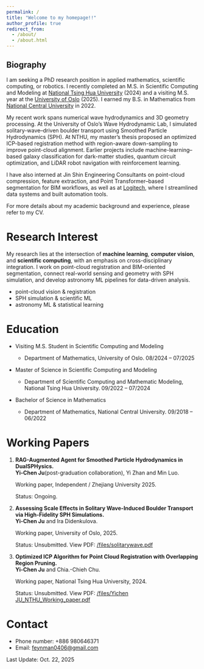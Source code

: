 ```yaml
---
permalink: /
title: "Welcome to my homepage!!"
author_profile: true
redirect_from: 
  - /about/
  - /about.html
---
```

## Biography

I am seeking a PhD research position in applied mathematics, scientific computing, or robotics. I recently completed an M.S. in Scientific Computing and Modeling at  [National Tsing Hua University](https://www.nthu.edu.tw/)
 (2024) and a visiting M.S. year at the [University of Oslo](https://www.uio.no/)
 (2025). I earned my B.S. in Mathematics from [National Central University](https://www.ncu.edu.tw/tw/index.php)
 in 2022.

My recent work spans numerical wave hydrodynamics and 3D geometry processing. At the University of Oslo’s Wave Hydrodynamic Lab, I simulated solitary-wave–driven boulder transport using Smoothed Particle Hydrodynamics (SPH). At NTHU, my master’s thesis proposed an optimized ICP-based registration method with region-aware down-sampling to improve point-cloud alignment. Earlier projects include machine-learning–based galaxy classification for dark-matter studies, quantum circuit optimization, and LiDAR robot navigation with reinforcement learning.

I have also interned at Jin Shin Engineering Consultants on point-cloud compression, feature extraction, and Point Transformer–based segmentation for BIM workflows, as well as at [Logitech](https://www.logitech.com/en-us/software/options.html), where I streamlined data systems and built automation tools.

For more details about my academic background and experience, please refer to my CV.


# Research Interest
My research lies at the intersection of **machine learning**, **computer vision**, and **scientific computing**, with an emphasis on cross-disciplinary integration. I work on point-cloud registration and BIM-oriented segmentation, connect real-world sensing and geometry with SPH simulation, and develop astronomy ML pipelines for data-driven analysis.
- point-cloud vision & registration
- SPH simulation & scientific ML
- astronomy ML & statistical learning

# Education
- Visiting M.S. Student in Scientific Computing and Modeling
  - Department of Mathematics, University of Oslo. 08/2024 – 07/2025

- Master of Science in Scientific Computing and Modeling
  - Department of Scientific Computing and Mathematic Modeling, National Tsing Hua University. 09/2022 – 07/2024

- Bachelor of Science in Mathematics
  - Department of Mathematics, National Central University. 09/2018 – 06/2022 




# Working Papers


1. **RAG-Augmented Agent for Smoothed Particle Hydrodynamics in DualSPHysics.**  
   **Yi-Chen Ju**(post-graduation collaboration), Yi Zhan and Min Luo.

   Working paper, Independent / Zhejiang University 2025.

   Status: Ongoing.
    
2. **Assessing Scale Effects in Solitary Wave-Induced Boulder Transport via High-Fidelity SPH Simulations.**  
   **Yi-Chen Ju** and Ira Didenkulova.  

   Working paper, University of Oslo, 2025.

   Status: Unsubmitted.
   View PDF: <a href="/files/solitarywave.pdf">/files/solitarywave.pdf</a>
   
3. **Optimized ICP Algorithm for Point Cloud Registration with Overlapping Region Pruning.**  
   **Yi-Chen Ju** and Chia.-Chieh Chu.

   Working paper, National Tsing Hua University, 2024.

   Status: Unsubmitted.
   View PDF: <a href="/files/Yichen JU_NTHU_Working_paper.pdf
">/files/Yichen JU_NTHU_Working_paper.pdf
</a>

   

# Contact
- Phone number: +886 980646371
- Email: feynman0406@gmail.com

Last Update: Oct. 22, 2025

